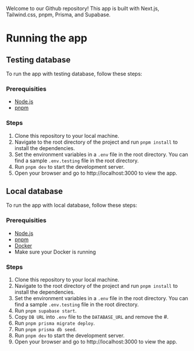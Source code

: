 Welcome to our Github repository! This app is built with Next.js, Tailwind.css, pnpm, Prisma, and Supabase.

# Running the app

## Testing database

To run the app with testing database, follow these steps:

### Prerequisities

-   [Node.js](https://nodejs.org/en/)
-   [pnpm](https://pnpm.io/)

### Steps

1. Clone this repository to your local machine.
1. Navigate to the root directory of the project and run `pnpm install` to install the dependencies.
1. Set the environment variables in a `.env` file in the root directory. You can find a sample `.env.testing` file in the root directory.
1. Run `pnpm dev` to start the development server.
1. Open your browser and go to http://localhost:3000 to view the app.

## Local database

To run the app with local database, follow these steps:

### Prerequisities

-   [Node.js](https://nodejs.org/en/)
-   [pnpm](https://pnpm.io/)
-   [Docker](https://www.docker.com/)
-   Make sure your Docker is running

### Steps

1. Clone this repository to your local machine.
1. Navigate to the root directory of the project and run `pnpm install` to install the dependencies.
1. Set the environment variables in a `.env` file in the root directory. You can find a sample `.env.testing` file in the root directory.
1. Run `pnpm supabase start`.
1. Copy `DB URL` into `.env` file to the `DATABASE_URL` and remove the #.
1. Run `pnpm prisma migrate deploy`.
1. Run `pnpm prisma db seed`.
1. Run `pnpm dev` to start the development server.
1. Open your browser and go to http://localhost:3000 to view the app.
